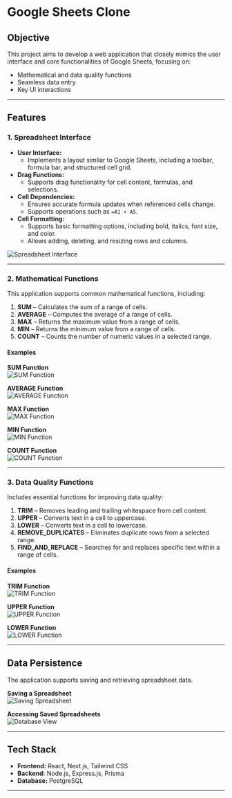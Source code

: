 # Google Sheets Clone

## Objective  
This project aims to develop a web application that closely mimics the user interface and core functionalities of Google Sheets, focusing on:  
- Mathematical and data quality functions  
- Seamless data entry  
- Key UI interactions  

---

## Features  

### 1. Spreadsheet Interface  
- **User Interface:**  
  - Implements a layout similar to Google Sheets, including a toolbar, formula bar, and structured cell grid.  
- **Drag Functions:**  
  - Supports drag functionality for cell content, formulas, and selections.  
- **Cell Dependencies:**  
  - Ensures accurate formula updates when referenced cells change.  
  - Supports operations such as `=A1 + A5`.  
- **Cell Formatting:**  
  - Supports basic formatting options, including bold, italics, font size, and color.  
  - Allows adding, deleting, and resizing rows and columns.  

![Spreadsheet Interface](https://github.com/user-attachments/assets/0d4961cf-1c95-458c-a83f-33222f894d49)  

---

### 2. Mathematical Functions  
This application supports common mathematical functions, including:  

1. **SUM** – Calculates the sum of a range of cells.  
2. **AVERAGE** – Computes the average of a range of cells.  
3. **MAX** – Returns the maximum value from a range of cells.  
4. **MIN** – Returns the minimum value from a range of cells.  
5. **COUNT** – Counts the number of numeric values in a selected range.  

#### Examples  

**SUM Function**  
![SUM Function](https://github.com/user-attachments/assets/426b9060-b8d8-4944-91d1-32aa233aa9c2)  

**AVERAGE Function**  
![AVERAGE Function](https://github.com/user-attachments/assets/b24f3ce1-610f-4401-9f05-c2d5116f9144)  

**MAX Function**  
![MAX Function](https://github.com/user-attachments/assets/aa41f00a-536a-4a70-8fa2-ec500e8574a8)  

**MIN Function**  
![MIN Function](https://github.com/user-attachments/assets/d5d27ba6-d9b3-4c3d-acc3-d86498c3f61c)  

**COUNT Function**  
![COUNT Function](https://github.com/user-attachments/assets/dea858a7-24a9-49f1-a595-f669b3ab0a52)  

---

### 3. Data Quality Functions  
Includes essential functions for improving data quality:  

1. **TRIM** – Removes leading and trailing whitespace from cell content.  
2. **UPPER** – Converts text in a cell to uppercase.  
3. **LOWER** – Converts text in a cell to lowercase.  
4. **REMOVE_DUPLICATES** – Eliminates duplicate rows from a selected range.  
5. **FIND_AND_REPLACE** – Searches for and replaces specific text within a range of cells.  

#### Examples  

**TRIM Function**  
![TRIM Function](https://github.com/user-attachments/assets/b56270d0-9363-4b08-944a-78749afff953)  

**UPPER Function**  
![UPPER Function](https://github.com/user-attachments/assets/e50d1e6b-b8eb-478e-9791-5b2a6fa14596)  

**LOWER Function**  
![LOWER Function](https://github.com/user-attachments/assets/f6e45722-a734-447f-9f68-75ad9557dec5)  

---

## Data Persistence  

The application supports saving and retrieving spreadsheet data.  

**Saving a Spreadsheet**  
![Saving Spreadsheet](https://github.com/user-attachments/assets/afe27119-6bf6-4ea1-b49e-85d2c98e5611)  

**Accessing Saved Spreadsheets**  
![Database View](https://github.com/user-attachments/assets/3d912e7e-e1c3-482a-8091-363d1894444f)  

---

## Tech Stack  

- **Frontend:** React, Next.js, Tailwind CSS  
- **Backend:** Node.js, Express.js, Prisma  
- **Database:** PostgreSQL  

---







